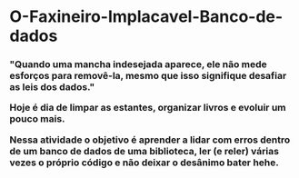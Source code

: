 # O-Faxineiro-Implacavel-Banco-de-dados

<h3> "Quando uma mancha indesejada aparece, ele não mede esforços para removê-la, mesmo que isso signifique desafiar as leis dos dados."

Hoje é dia de limpar as estantes, organizar livros e evoluir um pouco mais. 

<p>Nessa atividade o objetivo é aprender a lidar com erros dentro de um banco de dados de uma biblioteca, ler (e reler) várias vezes o próprio código e não deixar o desânimo bater hehe.</p>
